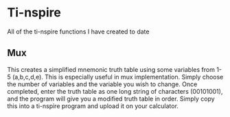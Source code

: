 # Ti-nspire
All of the ti-nspire functions I have created to date


## Mux
This creates a simplified mnemonic truth table using some variables from 1-5 (a,b,c,d,e). This is especially useful in mux implementation. Simply choose the number of variables and the variable you wish
to change. Once completed, enter the truth table as one long string of characters (00101001), and the program will give you a modified truth table in order. Simply copy this into a ti-nspire program and upload it on 
your calculator.
